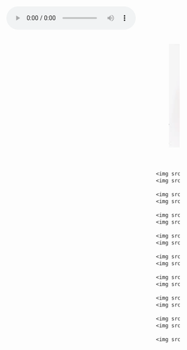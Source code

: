 <style type="text/css">
.hovergallery img{
-webkit-transform:scale(0.8); /*Webkit: Scale down image to 0.8x original size*/
-moz-transform:scale(0.8); /*Mozilla scale version*/
-o-transform:scale(0.8); /*Opera scale version*/
-webkit-transition-duration: 0.5s; /*Webkit: Animation duration*/
-moz-transition-duration: 0.5s; /*Mozilla duration version*/
-o-transition-duration: 0.5s; /*Opera duration version*/
opacity: 0.7; /*initial opacity of images*/
margin: 0 10px 5px 0; /*margin between images*/
}
.hovergallery img:hover{
-webkit-transform:scale(1.1); /*Webkit: Scale up image to 1.2x original size*/
-moz-transform:scale(1.1); /*Mozilla scale version*/
-o-transform:scale(1.1); /*Opera scale version*/
box-shadow:0px 0px 30px gray; /*CSS3 shadow: 30px blurred shadow all around image*/
-webkit-box-shadow:0px 0px 30px gray; /*Safari shadow version*/
-moz-box-shadow:0px 0px 30px gray; /*Mozilla shadow version*/
opacity: 1;
}
</style>

</head>
<body style="background-image:url(img/backgr.jpg)">
<center>
        <audio id="time" src="audio/Huyen-Thoai-Me-Dam-Vinh-Hung.mp3" controls autoplay="autoplay">
            <source src="audio-file.ogg" type="audio/ogg" />
            <source src="audio-file.mp3" type="audio/mpeg" />
        </audio>
</center>

<marquee id="marq" scrollamount="3" loop="50" scrolldelay="0" class="hovergallery">
    <img src="img/h1.jpg" width="300" height="300"/> 
    <img src="img/lc1.jpg" width="300" height="300"/> 
    
    <img src="img/h2.jpg" width="300" height="300"/> 
    <img src="img/lc2.jpg" width="300" height="300"/> 
    
    <img src="img/h3.jpg" width="300" height="300"/> 
    <img src="img/lc3.jpg" width="300" height="300"/> 
    
    <img src="img/h4.jpg" width="300" height="300"/> 
    <img src="img/lc4.jpg" width="300" height="300"/> 
    
    <img src="img/h5.jpg" width="300" height="300"/> 
    <img src="img/lc5.jpg" width="300" height="300"/> 
    
    <img src="img/h6.jpg" width="300" height="300"/> 
    <img src="img/lc6.jpg" width="300" height="300"/> 
    
    <img src="img/h7.jpg" width="300" height="300"/> 
    <img src="img/lc7.jpg" width="300" height="300"/> 
    
    <img src="img/h9.jpg" width="300" height="300"/> 
    <img src="img/lc9.jpg" width="300" height="300"/> 
    
    <img src="img/h10.jpg" width="300" height="300"/> 
    <img src="img/lc10.jpg" width="300" height="300"/> 
    
    <img src="img/lc8.jpg" width="300" height="300"/> 
    
</marquee>

